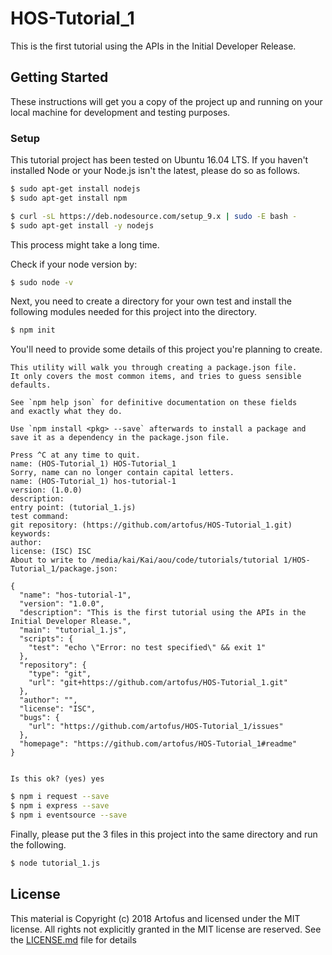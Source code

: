 # HOS-Tutorial_1
This is the first tutorial using the APIs in the Initial Developer Release.

## Getting Started

These instructions will get you a copy of the project up and running on your local machine for development and testing purposes.

### Setup

This tutorial project has been tested on Ubuntu 16.04 LTS.
If you haven't installed Node or your Node.js isn't the latest, please do so as follows.

```bash
$ sudo apt-get install nodejs
$ sudo apt-get install npm

$ curl -sL https://deb.nodesource.com/setup_9.x | sudo -E bash -
$ sudo apt-get install -y nodejs
```

This process might take a long time.

Check if your node version by:
```bash
$ sudo node -v
```
Next, you need to create a directory for your own test and install the following modules needed for this project into the directory.

```bash
$ npm init
```
You'll need to provide some details of this project you're planning to create.
```
This utility will walk you through creating a package.json file.
It only covers the most common items, and tries to guess sensible defaults.

See `npm help json` for definitive documentation on these fields
and exactly what they do.

Use `npm install <pkg> --save` afterwards to install a package and
save it as a dependency in the package.json file.

Press ^C at any time to quit.
name: (HOS-Tutorial_1) HOS-Tutorial_1
Sorry, name can no longer contain capital letters.
name: (HOS-Tutorial_1) hos-tutorial-1
version: (1.0.0) 
description: 
entry point: (tutorial_1.js) 
test command: 
git repository: (https://github.com/artofus/HOS-Tutorial_1.git) 
keywords: 
author: 
license: (ISC) ISC
About to write to /media/kai/Kai/aou/code/tutorials/tutorial 1/HOS-Tutorial_1/package.json:

{
  "name": "hos-tutorial-1",
  "version": "1.0.0",
  "description": "This is the first tutorial using the APIs in the Initial Developer Rlease.",
  "main": "tutorial_1.js",
  "scripts": {
    "test": "echo \"Error: no test specified\" && exit 1"
  },
  "repository": {
    "type": "git",
    "url": "git+https://github.com/artofus/HOS-Tutorial_1.git"
  },
  "author": "",
  "license": "ISC",
  "bugs": {
    "url": "https://github.com/artofus/HOS-Tutorial_1/issues"
  },
  "homepage": "https://github.com/artofus/HOS-Tutorial_1#readme"
}


Is this ok? (yes) yes
```

```bash
$ npm i request --save
$ npm i express --save
$ npm i eventsource --save
```
Finally, please put the 3 files in this project into the same directory and run the following.

```bash
$ node tutorial_1.js
```

## License
This material is Copyright (c) 2018 Artofus and licensed under the MIT license. All rights not explicitly granted in the MIT license are reserved. See the [LICENSE.md](LICENSE.md) file for details


